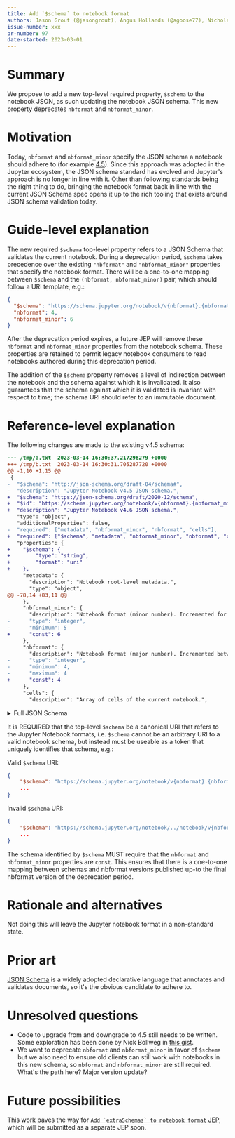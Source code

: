 ```yaml
---
title: Add `$schema` to notebook format
authors: Jason Grout (@jasongrout), Angus Hollands (@agoose77), Nicholas Bollweg (@bollwyvl), Filip Schouwenaars (@filipsch), Tony Fast (@tonyfast)
issue-number: xxx
pr-number: 97
date-started: 2023-03-01
---
```


# Summary
    
We propose to add a new top-level required property, `$schema` to the notebook JSON, as such updating the notebook JSON schema. This new property deprecates `nbformat` and `nbformat_minor`.

# Motivation

Today, `nbformat` and `nbformat_minor` specify the JSON schema a notebook should adhere to (for example [4.5](https://github.com/jupyter/nbformat/blob/main/nbformat/v4/nbformat.v4.5.schema.json)). Since this approach was adopted in the Jupyter ecosystem, the JSON schema standard has evolved and Jupyter's approach is no longer in line with it. Other than following standards being the right thing to do, bringing the notebook format back in line with the current JSON Schema spec opens it up to the rich tooling that exists around JSON schema validation today.

# Guide-level explanation

The new required `$schema` top-level property refers to a JSON Schema that validates the current notebook. During a deprecation period, `$schema` takes precedence over the existing `"nbformat"` and `"nbformat_minor"` properties that specify the notebook format. There will be a one-to-one mapping between `$schema` and the `(nbformat, nbformat_minor)` pair, which should follow a URI template, e.g.:
```json
{
  "$schema": "https://schema.jupyter.org/notebook/v{nbformat}.{nbformat_minor}/notebook.json",
  "nbformat": 4,
  "nbformat_minor": 6
}

```
After the deprecation period expires, a future JEP will remove these `nbformat` and `nbformat_minor` properties from the notebook schema. These properties are retained to permit legacy notebook consumers to read notebooks authored during this deprecation period.

The addition of the `$schema` property removes a level of indirection between the notebook and the schema against which it is invalidated. It also guarantees that the schema against which it is validated is invariant with respect to time; the schema URI should refer to an immutable document.


# Reference-level explanation

The following changes are made to the existing v4.5 schema:
```diff
--- /tmp/a.txt	2023-03-14 16:30:37.217298279 +0000
+++ /tmp/b.txt	2023-03-14 16:30:31.705287720 +0000
@@ -1,10 +1,15 @@
 {
-  "$schema": "http://json-schema.org/draft-04/schema#",
-  "description": "Jupyter Notebook v4.5 JSON schema.",
+  "$schema": "https://json-schema.org/draft/2020-12/schema",
+  "$id": "https://schema.jupyter.org/notebook/v{nbformat}.{nbformat_minor}/notebook.json",
+  "description": "Jupyter Notebook v4.6 JSON schema.",
   "type": "object",
   "additionalProperties": false,
-  "required": ["metadata", "nbformat_minor", "nbformat", "cells"],
+  "required": ["$schema", "metadata", "nbformat_minor", "nbformat", "cells"],
   "properties": {
+    "$schema": {
+        "type": "string",
+        "format": "uri"
+    },
     "metadata": {
       "description": "Notebook root-level metadata.",
       "type": "object",
@@ -78,14 +83,11 @@
     },
     "nbformat_minor": {
       "description": "Notebook format (minor number). Incremented for backward compatible changes to the notebook format.",
-      "type": "integer",
-      "minimum": 5
+      "const": 6
     },
     "nbformat": {
       "description": "Notebook format (major number). Incremented between backwards incompatible changes to the notebook format.",
-      "type": "integer",
-      "minimum": 4,
-      "maximum": 4
+      "const": 4
     },
     "cells": {
       "description": "Array of cells of the current notebook.",
```

<details>

<summary>Full JSON Schema</summary>

```json
{
  "$schema": "https://json-schema.org/draft/2020-12/schema",
  "$id": "https://schema.jupyter.org/notebook/v{nbformat}.{nbformat_minor}/notebook.json",
  "description": "Jupyter Notebook v4.6 JSON schema.",
  "type": "object",
  "additionalProperties": false,
  "required": ["metadata", "nbformat_minor", "nbformat", "cells"],
  "properties": {
    "$schema": {
        "type": "string",
        "format": "uri"
    },
    "metadata": {
      "description": "Notebook root-level metadata.",
      "type": "object",
      "additionalProperties": true,
      "properties": {
        "kernelspec": {
          "description": "Kernel information.",
          "type": "object",
          "required": ["name", "display_name"],
          "properties": {
            "name": {
              "description": "Name of the kernel specification.",
              "type": "string"
            },
            "display_name": {
              "description": "Name to display in UI.",
              "type": "string"
            }
          }
        },
        "language_info": {
          "description": "Kernel information.",
          "type": "object",
          "required": ["name"],
          "properties": {
            "name": {
              "description": "The programming language which this kernel runs.",
              "type": "string"
            },
            "codemirror_mode": {
              "description": "The codemirror mode to use for code in this language.",
              "oneOf": [{ "type": "string" }, { "type": "object" }]
            },
            "file_extension": {
              "description": "The file extension for files in this language.",
              "type": "string"
            },
            "mimetype": {
              "description": "The mimetype corresponding to files in this language.",
              "type": "string"
            },
            "pygments_lexer": {
              "description": "The pygments lexer to use for code in this language.",
              "type": "string"
            }
          }
        },
        "orig_nbformat": {
          "description": "Original notebook format (major number) before converting the notebook between versions. This should never be written to a file.",
          "type": "integer",
          "minimum": 1
        },
        "title": {
          "description": "The title of the notebook document",
          "type": "string"
        },
        "authors": {
          "description": "The author(s) of the notebook document",
          "type": "array",
          "item": {
            "type": "object",
            "properties": {
              "name": {
                "type": "string"
              }
            },
            "additionalProperties": true
          }
        }
      }
    },
    "nbformat_minor": {
      "description": "Notebook format (minor number). Incremented for backward compatible changes to the notebook format.",
      "const": 6
    },
    "nbformat": {
      "description": "Notebook format (major number). Incremented between backwards incompatible changes to the notebook format.",
      "const": 4
    },
    "cells": {
      "description": "Array of cells of the current notebook.",
      "type": "array",
      "items": { "$ref": "#/definitions/cell" }
    }
  },

  "definitions": {
    "cell_id": {
      "description": "A string field representing the identifier of this particular cell.",
      "type": "string",
      "pattern": "^[a-zA-Z0-9-_]+$",
      "minLength": 1,
      "maxLength": 64
    },

    "cell": {
      "type": "object",
      "oneOf": [
        { "$ref": "#/definitions/raw_cell" },
        { "$ref": "#/definitions/markdown_cell" },
        { "$ref": "#/definitions/code_cell" }
      ]
    },

    "raw_cell": {
      "description": "Notebook raw nbconvert cell.",
      "type": "object",
      "additionalProperties": false,
      "required": ["id", "cell_type", "metadata", "source"],
      "properties": {
        "id": { "$ref": "#/definitions/cell_id" },
        "cell_type": {
          "description": "String identifying the type of cell.",
          "enum": ["raw"]
        },
        "metadata": {
          "description": "Cell-level metadata.",
          "type": "object",
          "additionalProperties": true,
          "properties": {
            "format": {
              "description": "Raw cell metadata format for nbconvert.",
              "type": "string"
            },
            "jupyter": {
              "description": "Official Jupyter Metadata for Raw Cells",
              "type": "object",
              "additionalProperties": true,
              "source_hidden": {
                "description": "Whether the source is hidden.",
                "type": "boolean"
              }
            },
            "name": { "$ref": "#/definitions/misc/metadata_name" },
            "tags": { "$ref": "#/definitions/misc/metadata_tags" }
          }
        },
        "attachments": { "$ref": "#/definitions/misc/attachments" },
        "source": { "$ref": "#/definitions/misc/source" }
      }
    },

    "markdown_cell": {
      "description": "Notebook markdown cell.",
      "type": "object",
      "additionalProperties": false,
      "required": ["id", "cell_type", "metadata", "source"],
      "properties": {
        "id": { "$ref": "#/definitions/cell_id" },
        "cell_type": {
          "description": "String identifying the type of cell.",
          "enum": ["markdown"]
        },
        "metadata": {
          "description": "Cell-level metadata.",
          "type": "object",
          "properties": {
            "name": { "$ref": "#/definitions/misc/metadata_name" },
            "tags": { "$ref": "#/definitions/misc/metadata_tags" },
            "jupyter": {
              "description": "Official Jupyter Metadata for Markdown Cells",
              "type": "object",
              "additionalProperties": true,
              "source_hidden": {
                "description": "Whether the source is hidden.",
                "type": "boolean"
              }
            }
          },
          "additionalProperties": true
        },
        "attachments": { "$ref": "#/definitions/misc/attachments" },
        "source": { "$ref": "#/definitions/misc/source" }
      }
    },

    "code_cell": {
      "description": "Notebook code cell.",
      "type": "object",
      "additionalProperties": false,
      "required": [
        "id",
        "cell_type",
        "metadata",
        "source",
        "outputs",
        "execution_count"
      ],
      "properties": {
        "id": { "$ref": "#/definitions/cell_id" },
        "cell_type": {
          "description": "String identifying the type of cell.",
          "enum": ["code"]
        },
        "metadata": {
          "description": "Cell-level metadata.",
          "type": "object",
          "additionalProperties": true,
          "properties": {
            "jupyter": {
              "description": "Official Jupyter Metadata for Code Cells",
              "type": "object",
              "additionalProperties": true,
              "source_hidden": {
                "description": "Whether the source is hidden.",
                "type": "boolean"
              },
              "outputs_hidden": {
                "description": "Whether the outputs are hidden.",
                "type": "boolean"
              }
            },
            "execution": {
              "description": "Execution time for the code in the cell. This tracks time at which messages are received from iopub or shell channels",
              "type": "object",
              "properties": {
                "iopub.execute_input": {
                  "description": "header.date (in ISO 8601 format) of iopub channel's execute_input message. It indicates the time at which the kernel broadcasts an execute_input message to connected frontends",
                  "type": "string"
                },
                "iopub.status.busy": {
                  "description": "header.date (in ISO 8601 format) of iopub channel's kernel status message when the status is 'busy'",
                  "type": "string"
                },
                "shell.execute_reply": {
                  "description": "header.date (in ISO 8601 format) of the shell channel's execute_reply message. It indicates the time at which the execute_reply message was created",
                  "type": "string"
                },
                "iopub.status.idle": {
                  "description": "header.date (in ISO 8601 format) of iopub channel's kernel status message when the status is 'idle'. It indicates the time at which kernel finished processing the associated request",
                  "type": "string"
                }
              },
              "additionalProperties": true,
              "patternProperties": {
                "^.*$": {
                  "type": "string"
                }
              }
            },
            "collapsed": {
              "description": "Whether the cell's output is collapsed/expanded.",
              "type": "boolean"
            },
            "scrolled": {
              "description": "Whether the cell's output is scrolled, unscrolled, or autoscrolled.",
              "enum": [true, false, "auto"]
            },
            "name": { "$ref": "#/definitions/misc/metadata_name" },
            "tags": { "$ref": "#/definitions/misc/metadata_tags" }
          }
        },
        "source": { "$ref": "#/definitions/misc/source" },
        "outputs": {
          "description": "Execution, display, or stream outputs.",
          "type": "array",
          "items": { "$ref": "#/definitions/output" }
        },
        "execution_count": {
          "description": "The code cell's prompt number. Will be null if the cell has not been run.",
          "type": ["integer", "null"],
          "minimum": 0
        }
      }
    },

    "unrecognized_cell": {
      "description": "Unrecognized cell from a future minor-revision to the notebook format.",
      "type": "object",
      "additionalProperties": true,
      "required": ["cell_type", "metadata"],
      "properties": {
        "cell_type": {
          "description": "String identifying the type of cell.",
          "not": {
            "enum": ["markdown", "code", "raw"]
          }
        },
        "metadata": {
          "description": "Cell-level metadata.",
          "type": "object",
          "properties": {
            "name": { "$ref": "#/definitions/misc/metadata_name" },
            "tags": { "$ref": "#/definitions/misc/metadata_tags" }
          },
          "additionalProperties": true
        }
      }
    },

    "output": {
      "type": "object",
      "oneOf": [
        { "$ref": "#/definitions/execute_result" },
        { "$ref": "#/definitions/display_data" },
        { "$ref": "#/definitions/stream" },
        { "$ref": "#/definitions/error" }
      ]
    },

    "execute_result": {
      "description": "Result of executing a code cell.",
      "type": "object",
      "additionalProperties": false,
      "required": ["output_type", "data", "metadata", "execution_count"],
      "properties": {
        "output_type": {
          "description": "Type of cell output.",
          "enum": ["execute_result"]
        },
        "execution_count": {
          "description": "A result's prompt number.",
          "type": ["integer", "null"],
          "minimum": 0
        },
        "data": { "$ref": "#/definitions/misc/mimebundle" },
        "metadata": { "$ref": "#/definitions/misc/output_metadata" }
      }
    },

    "display_data": {
      "description": "Data displayed as a result of code cell execution.",
      "type": "object",
      "additionalProperties": false,
      "required": ["output_type", "data", "metadata"],
      "properties": {
        "output_type": {
          "description": "Type of cell output.",
          "enum": ["display_data"]
        },
        "data": { "$ref": "#/definitions/misc/mimebundle" },
        "metadata": { "$ref": "#/definitions/misc/output_metadata" }
      }
    },

    "stream": {
      "description": "Stream output from a code cell.",
      "type": "object",
      "additionalProperties": false,
      "required": ["output_type", "name", "text"],
      "properties": {
        "output_type": {
          "description": "Type of cell output.",
          "enum": ["stream"]
        },
        "name": {
          "description": "The name of the stream (stdout, stderr).",
          "type": "string"
        },
        "text": {
          "description": "The stream's text output, represented as an array of strings.",
          "$ref": "#/definitions/misc/multiline_string"
        }
      }
    },

    "error": {
      "description": "Output of an error that occurred during code cell execution.",
      "type": "object",
      "additionalProperties": false,
      "required": ["output_type", "ename", "evalue", "traceback"],
      "properties": {
        "output_type": {
          "description": "Type of cell output.",
          "enum": ["error"]
        },
        "ename": {
          "description": "The name of the error.",
          "type": "string"
        },
        "evalue": {
          "description": "The value, or message, of the error.",
          "type": "string"
        },
        "traceback": {
          "description": "The error's traceback, represented as an array of strings.",
          "type": "array",
          "items": { "type": "string" }
        }
      }
    },

    "unrecognized_output": {
      "description": "Unrecognized output from a future minor-revision to the notebook format.",
      "type": "object",
      "additionalProperties": true,
      "required": ["output_type"],
      "properties": {
        "output_type": {
          "description": "Type of cell output.",
          "not": {
            "enum": ["execute_result", "display_data", "stream", "error"]
          }
        }
      }
    },

    "misc": {
      "metadata_name": {
        "description": "The cell's name. If present, must be a non-empty string. Cell names are expected to be unique across all the cells in a given notebook. This criterion cannot be checked by the json schema and must be established by an additional check.",
        "type": "string",
        "pattern": "^.+$"
      },
      "metadata_tags": {
        "description": "The cell's tags. Tags must be unique, and must not contain commas.",
        "type": "array",
        "uniqueItems": true,
        "items": {
          "type": "string",
          "pattern": "^[^,]+$"
        }
      },
      "attachments": {
        "description": "Media attachments (e.g. inline images), stored as mimebundle keyed by filename.",
        "type": "object",
        "patternProperties": {
          ".*": {
            "description": "The attachment's data stored as a mimebundle.",
            "$ref": "#/definitions/misc/mimebundle"
          }
        }
      },
      "source": {
        "description": "Contents of the cell, represented as an array of lines.",
        "$ref": "#/definitions/misc/multiline_string"
      },
      "execution_count": {
        "description": "The code cell's prompt number. Will be null if the cell has not been run.",
        "type": ["integer", "null"],
        "minimum": 0
      },
      "mimebundle": {
        "description": "A mime-type keyed dictionary of data",
        "type": "object",
        "additionalProperties": {
          "description": "mimetype output (e.g. text/plain), represented as either an array of strings or a string.",
          "$ref": "#/definitions/misc/multiline_string"
        },
        "patternProperties": {
          "^application/(.*\\+)?json$": {
            "description": "Mimetypes with JSON output, can be any type"
          }
        }
      },
      "output_metadata": {
        "description": "Cell output metadata.",
        "type": "object",
        "additionalProperties": true
      },
      "multiline_string": {
        "oneOf": [
          { "type": "string" },
          {
            "type": "array",
            "items": { "type": "string" }
          }
        ]
      }
    }
  }
}

```

</details>

It is REQUIRED that the top-level `$schema` be a canonical URI that refers to the Jupyter Notebook formats, i.e. `$schema` cannot be an arbitrary URI to a valid notebook schema, but instead must be useable as a token that uniquely identifies that schema, e.g.:

Valid `$schema` URI:

```json
{
    "$schema": "https://schema.jupyter.org/notebook/v{nbformat}.{nbformat_minor}/notebook.json"
    ...
}
```

Invalid `$schema` URI:

```json
{
    "$schema": "https://schema.jupyter.org/notebook/../notebook/v{nbformat}.{nbformat_minor}/notebook.json"
    ...
}
```

The schema identified by `$schema` MUST require that the `nbformat` and `nbformat_minor` properties are `const`. This ensures that there is a one-to-one mapping between schemas and nbformat versions published up-to the final nbformat version of the deprecation period.


# Rationale and alternatives

Not doing this will leave the Jupyter notebook format in a non-standard state.

# Prior art

[JSON Schema](https://json-schema.org/) is a widely adopted declarative language that annotates and validates documents, so it's the obvious candidate to adhere to.

# Unresolved questions

- Code to upgrade from and downgrade to 4.5 still needs to be written.
Some exploration has been done by Nick Bollweg in [this gist](https://gist.github.com/bollwyvl/a6e1ae13125f01ff04edf121e30a462a).
- We want to deprecate `nbformat` and `nbformat_minor` in favor of `$schema` but we also need to ensure old clients can still work with notebooks in this new schema, so `nbformat` and `nbformat_minor` are still required. What's the path here? Major version update?

# Future possibilities

This work paves the way for [``Add `extraSchemas` to notebook format`` JEP](https://hackmd.io/9QZ8YibfQHm9l1B6JPSQsg?both), which will be submitted as a separate JEP soon.
